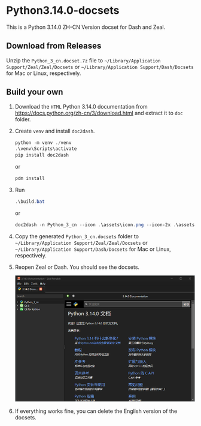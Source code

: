 # Python3.14.0-docsets

This is a Python 3.14.0 ZH-CN Version docset for Dash and Zeal.

## Download from Releases

Unzip the `Python_3_cn.docset.7z` file to `~/Library/Application Support/Zeal/Zeal/Docsets` or `~/Library/Application Support/Dash/Docsets` for Mac or Linux, respectively.

## Build your own

1. Download the `HTML` Python 3.14.0 documentation from https://docs.python.org/zh-cn/3/download.html and extract it to `doc` folder.

2. Create `venv` and install `doc2dash`. 
    ```powershell
    python -m venv ./venv
    .\venv\Scripts\activate
    pip install doc2dash
    ```

    or

    ```powershell
    pdm install
    ```

3. Run 

    ```powershell
    .\build.bat
    ```

    or 

    ```powershell
    doc2dash -n Python_3_cn --icon .\assets\icon.png --icon-2x .\assets\icon@2x.png --force .\doc\
    ```

4. Copy the generated `Python_3_cn.docsets` folder to `~/Library/Application Support/Zeal/Zeal/Docsets` or `~/Library/Application Support/Dash/Docsets` for Mac or Linux, respectively.

5. Reopen Zeal or Dash. You should see the docsets.

    ![alt text](assets/demo.png)

6. If everything works fine, you can delete the English version of the docsets.